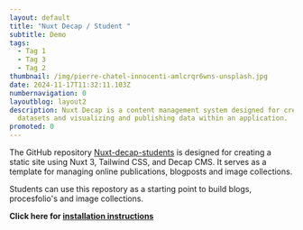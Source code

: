 ```yaml
---
layout: default
title: "Nuxt Decap / Student "
subtitle: Demo
tags:
  - Tag 1
  - Tag 3
  - Tag 2
thumbnail: /img/pierre-chatel-innocenti-amlcrqr6wns-unsplash.jpg
date: 2024-11-17T11:32:11.103Z
numbernavigation: 0
layoutblog: layout2
description: Nuxt Decap is a content management system designed for creating
  datasets and visualizing and publishing data within an application.
promoted: 0
---
```

The GitHub repository [Nuxt-decap-students](https://github.com/bureaupixel/Nuxt-decap-students) is designed for creating a static site using Nuxt 3, Tailwind CSS, and Decap CMS. It serves as a template for managing online publications, blogposts and image collections.

Students can use this repostory as a starting point to build blogs, procesfolio's and image collections.

**Click here for [installation instructions](https://bpedu2425.netlify.app/folders/startguide/page7)**